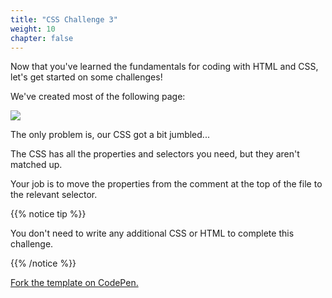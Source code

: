 ```yaml
---
title: "CSS Challenge 3"
weight: 10
chapter: false
---
```


Now that you've learned the fundamentals for coding with HTML and CSS, let's get started on some challenges!

We've created most of the following page:

![](../../images/css_challenge_3.png)

The only problem is, our CSS got a bit jumbled...

The CSS has all the properties and selectors you need, but they aren't matched up.

Your job is to move the properties from the comment at the top of the file to the relevant selector.

{{% notice tip %}}

You don't need to write any additional CSS or HTML to complete this challenge.

{{% /notice %}}

[Fork the template on CodePen.](https://codepen.io/shecodesaus/pen/rNYPzEe)
